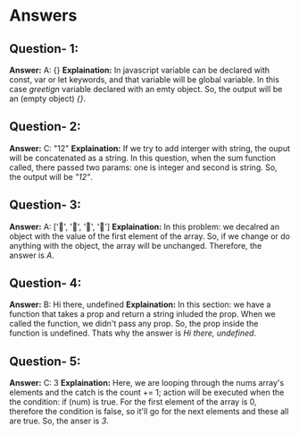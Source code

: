 # Answers

## Question- 1:

**Answer:** A: {}
**Explaination:** In javascript variable can be declared with const, var or let keywords, and that variable will be global variable. In this case _greetign_ variable declared with an emty object. So, the output will be an (empty object) _{}_.

## Question- 2:

**Answer:** C: "12"
**Explaination:** If we try to add interger with string, the ouput will be concatenated as a string. In this question, when the sum function called, there passed two params: one is integer and second is string. So, the output will be _"12"_.

## Question- 3:

**Answer:** A: ['🍕', '🍫', '🥑', '🍔']
**Explaination:** In this problem: we decalred an object with the value of the first element of the array. So, if we change or do anything with the object, the array will be unchanged. Therefore, the answer is _A_.

## Question- 4:

**Answer:** B: Hi there, undefined
**Explaination:** In this section: we have a function that takes a prop and return a string inluded the prop. When we called the function, we didn't pass any prop. So, the prop inside the function is undefined. Thats why the answer is _Hi there, undefined_.

## Question- 5:

**Answer:** C: 3
**Explaination:** Here, we are looping through the nums array's elements and the catch is the count += 1; action will be executed when the the condition: if (num) is true. For the first element of the array is 0, therefore the condition is false, so it'll go for the next elements and these all are true. So, the anser is _3_.
